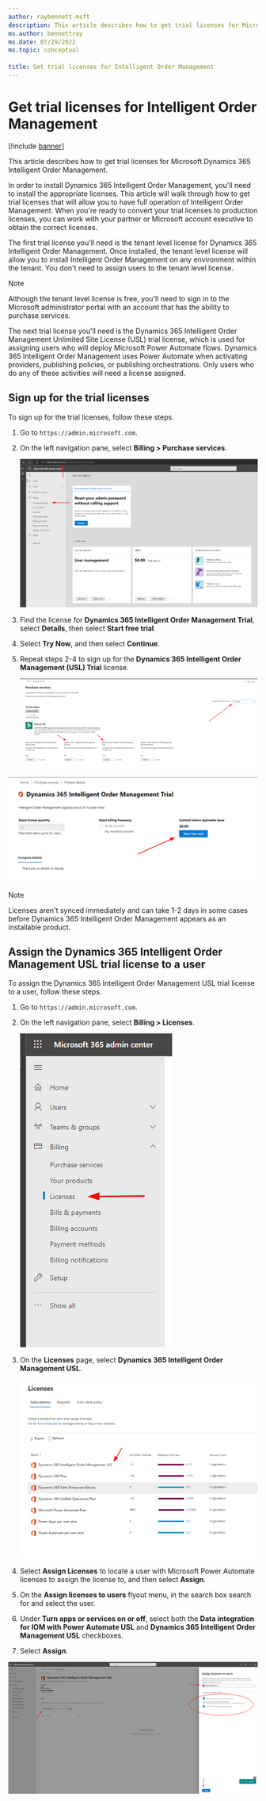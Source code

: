 ```yaml
---
author: raybennett-msft
description: This article describes how to get trial licenses for Microsoft Dynamics 365 Intelligent Order Management.
ms.author: bennettray
ms.date: 07/29/2022
ms.topic: conceptual

title: Get trial licenses for Intelligent Order Management
---
```

# Get trial licenses for Intelligent Order Management

[!include [banner](includes/banner.md)]

This article describes how to get trial licenses for Microsoft Dynamics 365 Intelligent Order Management.

In order to install Dynamics 365 Intelligent Order Management, you'll need to install the appropriate licenses. This article will walk through how to get trial licenses that will allow you to have full operation of Intelligent Order Management. When you're ready to convert your trial licenses to production licenses, you can work with your partner or Microsoft account executive to obtain the correct licenses.

The first trial license you'll need is the tenant level license for Dynamics 365 Intelligent Order Management. Once installed, the tenant level license will allow you to install Intelligent Order Management on any environment within the tenant. You don't need to assign users to the tenant level license.

> [!NOTE]
> Although the tenant level license is free, you'll need to sign in to the Microsoft administrator portal with an account that has the ability to purchase services.

The next trial license you'll need is the Dynamics 365 Intelligent Order Management Unlimited Site License (USL) trial license, which is used for assigning users who will deploy Microsoft Power Automate flows. Dynamics 365 Intelligent Order Management uses Power Automate when activating providers, publishing policies, or publishing orchestrations. Only users who do any of these activities will need a license assigned.

## Sign up for the trial licenses

To sign up for the trial licenses, follow these steps.

1. Go to `https://admin.microsoft.com`.
1. On the left navigation pane, select **Billing \> Purchase services**.

    ![Screenshot showing Billing, Purchase services navigation.](./media/licensing-iom1.png)

1. Find the license for **Dynamics 365 Intelligent Order Management Trial**, select **Details**, then select **Start free trial**.
1. Select **Try Now**, and then select **Continue**.
1. Repeat steps 2-4 to sign up for the **Dynamics 365 Intelligent Order Management (USL) Trial** license.

    ![Screenshot showing both licenses](./media/licensing-iom2.png)

![Screenshot showing Start Free Trial button click.](./media/licensing-iom3.png)

> [!NOTE]
> Licenses aren't synced immediately and can take 1-2 days in some cases before Dynamics 365 Intelligent Order Management appears as an installable product.

## Assign the Dynamics 365 Intelligent Order Management USL trial license to a user

To assign the Dynamics 365 Intelligent Order Management USL trial license to a user, follow these steps.

1. Go to `https://admin.microsoft.com`. 
1. On the left navigation pane, select **Billing \> Licenses**.

    ![Screenshot showing navigation to Billing, Licenses](./media/licensing-iom4.png)

1. On the **Licenses** page, select **Dynamics 365 Intelligent Order Management USL**.

    ![Screenshot showing USL to select.](./media/licensing-iom5.png)

1. Select **Assign Licenses** to locate a user with Microsoft Power Automate licenses to assign the license to, and then select **Assign**.
1. On the **Assign licenses to users** flyout menu, in the search box search for and select the user.
1. Under **Turn apps or services on or off**, select both the **Data integration for IOM with Power Automate USL** and **Dynamics 365 Intelligent Order Management USL** checkboxes.
1. Select **Assign**.

![Screenshot showing options for applying user license.](./media/licensing-iom6.png)
